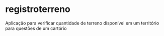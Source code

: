 # registroterreno
Aplicação para verificar quantidade de terreno disponível em um território para questões de um cartório
